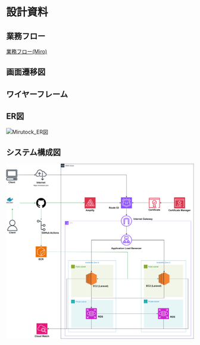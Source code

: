 # 設計資料
## 業務フロー
[業務フロー(Miro)](https://miro.com/app/board/uXjVKOoFsOk=/)
## 画面遷移図
## ワイヤーフレーム
## ER図
![Mirutock_ER図](https://www.plantuml.com/plantuml/png/VP1DJWCn38NtFeNL3HBIL42tLTKL6mw1miITiKZYA7QfgjAxuoaZsWrTvCUstljUibKBpVOvmGEE70bj9DGg1fUgvzOd0X-6B-68jSb7egnuO1inb25HnBx9GN57PA2VN6fe8MFYGdQiXD9i500gndR4nLwfBJ0eqjCpdW3nqMtNwu4AjM0KDnllTPrl9MI2yrMv4ubTOhLP_d9VFe7UByFND-_EVeXJA3ygKq_gbyIPxPQZezJAPRXbhNvP-1_iBviJPw0xJayyVo-NSfhYWgzhkO8jbUWV_mC0)

## システム構成図
![](./Mirutock.drawio.svg)